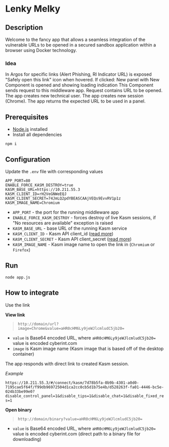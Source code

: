 # Lenky Melky

## Description

Welcome to the fancy app that allows a seamless integration of the vulnerable URLs to be opened in a secured sandbox application within a browser using Docker technology.

### Idea

In Argos for specific links (Alert Phishing, RI Indicator URL) is exposed "Safely open this link" icon when hovered.
If clicked: New panel with New Component is opened and showing loading indication
This Component sends request to this middleware app.
Request contains URL to be opened.
The app creates new technical user.
The app creates new session (Chrome).
The app returns the expected URL to be used in a panel.

## Prerequisites

- [Node.js](https://nodejs.org/]) installed
- Install all dependencies
```shell
npm i
```

## Configuration

Update the `.env` file with corresponding values
```
APP_PORT=80
ENABLE_FORCE_KASM_DESTROY=true
KASM_BASE_URL=https://10.211.55.3
KASM_CLIENT_ID=rH2VeGNWeEQJ
KASM_CLIENT_SECRET=74JmLQ2pdYBEASCAAjVEQs9EvvRV1p1z
KASM_IMAGE_NAME=Chromium
```
- `APP_PORT` - the port for the running middleware app
- `ENABLE_FORCE_KASM_DESTROY` - forces destroy of live Kasm sessions, if "No resources are available" exception is raised
- `KASM_BASE_URL` - base URL of the running Kasm service
- `KASM_CLIENT_ID` - Kasm API client_id ([read more](https://www.kasmweb.com/docs/latest/developers/developer_api.html#api-keys))
- `KASM_CLIENT_SECRET` - Kasm API client_secret ([read more](https://www.kasmweb.com/docs/latest/developers/developer_api.html#api-keys))
- `KASM_IMAGE_NAME` - Kasm image name to open the link in (`Chromium` or `Firefox`)

## Run

```shell
node app.js
```

## How to integrate

Use the link

**View link**

> `http://domain/url?image=Chrome&value=aHR0cHM6Ly9jeWJlcmludC5jb20=`

- `value` is Base64 encoded URL, where `aHR0cHM6Ly9jeWJlcmludC5jb20=` value is encoded cyberint.com
- `image` is Kasm image name (Kasm image that is based off of the desktop container)

The app responds with direct link to created Kasm session.

*Example*

`https://10.211.55.3/#/connect/kasm/7d78b5fa-0b9b-4301-a0d0-7195cae5f64f/f99db96972504d1ca2cc0cb5d1b75e4b/d528263f-fa01-4446-bc5e-024b33be99e0?disable_control_panel=1&disable_tips=1&disable_chat=1&disable_fixed_res=1`

**Open binary**

> `http://domain/binary?value=aHR0cHM6Ly9jeWJlcmludC5jb20=`

- `value` is Base64 encoded URL, where `aHR0cHM6Ly9jeWJlcmludC5jb20=` value is encoded cyberint.com (direct path to a binary file for downloading)

